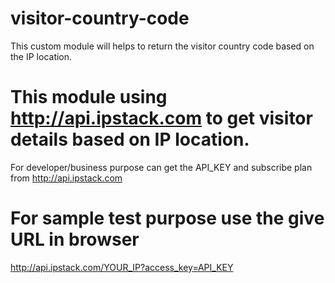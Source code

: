 # visitor-country-code
This custom module will helps to return the visitor country code based on the IP location.

# This module using http://api.ipstack.com to get visitor details based on IP location.
For developer/business purpose can get the API_KEY and subscribe plan from http://api.ipstack.com


# For sample test purpose use the give URL in browser
http://api.ipstack.com/YOUR_IP?access_key=API_KEY

